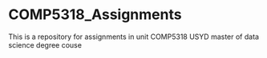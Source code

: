 # COMP5318_Assignments
This is a repository for assignments in unit COMP5318 USYD master of data science degree couse
